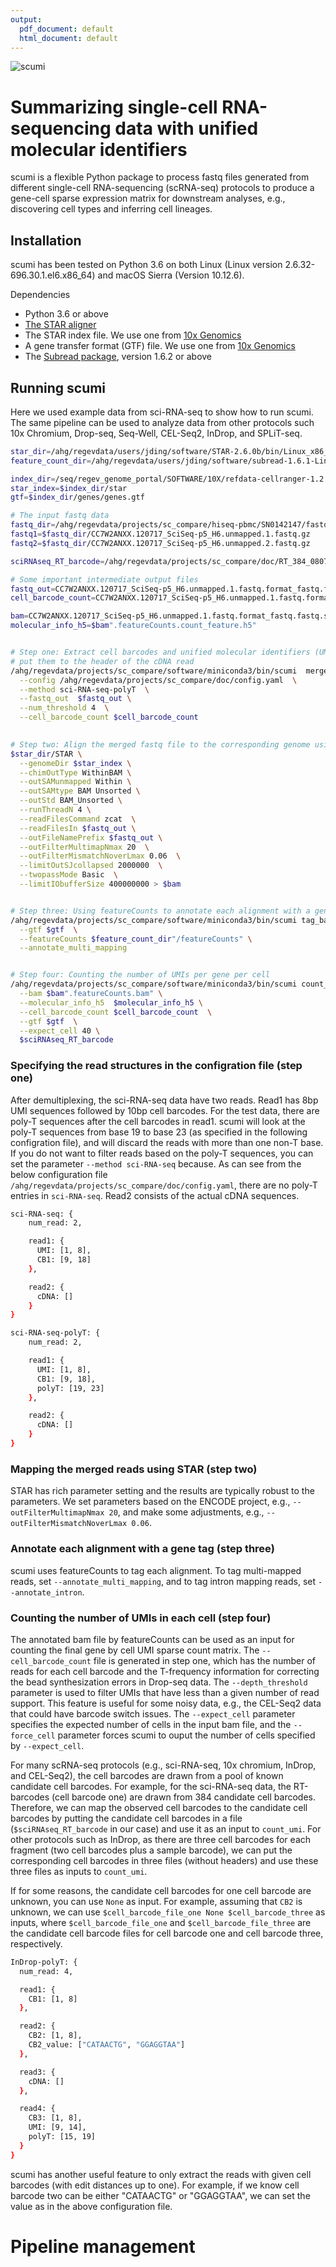 ```yaml
---
output:
  pdf_document: default
  html_document: default
---
```

![scumi](doc/scumi.png)


Summarizing single-cell RNA-sequencing data with unified molecular identifiers
====================

scumi is a flexible Python package to process fastq files generated from different single-cell RNA-sequencing (scRNA-seq) protocols to produce a gene-cell sparse expression matrix for downstream analyses, e.g., discovering cell types and inferring cell lineages. 


## Installation 
scumi has been tested on Python 3.6 on both Linux (Linux version 2.6.32-696.30.1.el6.x86_64) and macOS Sierra (Version 10.12.6). 

Dependencies

* Python 3.6 or above 
* [The STAR aligner](https://github.com/alexdobin/STAR)
* The STAR index file. We use one from [10x Genomics](https://support.10xgenomics.com/single-cell-gene-expression/software/downloads/latest)
* A gene transfer format (GTF) file. We use one from [10x Genomics](https://support.10xgenomics.com/single-cell-gene-expression/software/downloads/latest)
* The [Subread package](http://subread.sourceforge.net/), version 1.6.2 or above


## Running scumi

Here we used example data from sci-RNA-seq to show how to run scumi. 
The same pipeline can be used to analyze data from other protocols such 10x Chromium, Drop-seq, Seq-Well, CEL-Seq2, InDrop, and SPLiT-seq. 

```bash
star_dir=/ahg/regevdata/users/jding/software/STAR-2.6.0b/bin/Linux_x86_64
feature_count_dir=/ahg/regevdata/users/jding/software/subread-1.6.1-Linux-x86_64/bin

index_dir=/seq/regev_genome_portal/SOFTWARE/10X/refdata-cellranger-1.2.0/refdata-cellranger-GRCh38-1.2.0
star_index=$index_dir/star
gtf=$index_dir/genes/genes.gtf

# The input fastq data
fastq_dir=/ahg/regevdata/projects/sc_compare/hiseq-pbmc/SN0142147/fastq/rename
fastq1=$fastq_dir/CC7W2ANXX.120717_SciSeq-p5_H6.unmapped.1.fastq.gz
fastq2=$fastq_dir/CC7W2ANXX.120717_SciSeq-p5_H6.unmapped.2.fastq.gz

sciRNAseq_RT_barcode=/ahg/regevdata/projects/sc_compare/doc/RT_384_080717.tsv

# Some important intermediate output files
fastq_out=CC7W2ANXX.120717_SciSeq-p5_H6.unmapped.1.fastq.format_fastq.fastq.gz
cell_barcode_count=CC7W2ANXX.120717_SciSeq-p5_H6.unmapped.1.fastq.format_fastq.cb_count

bam=CC7W2ANXX.120717_SciSeq-p5_H6.unmapped.1.fastq.format_fastq.fastq.star_align.bam
molecular_info_h5=$bam".featureCounts.count_feature.h5"


# Step one: Extract cell barcodes and unified molecular identifiers (UMIs) and 
# put them to the header of the cDNA read
/ahg/regevdata/projects/sc_compare/software/miniconda3/bin/scumi  merge_fastq $fastq1 $fastq2 \
  --config /ahg/regevdata/projects/sc_compare/doc/config.yaml  \
  --method sci-RNA-seq-polyT  \
  --fastq_out  $fastq_out \
  --num_threshold 4  \
  --cell_barcode_count $cell_barcode_count 
  

# Step two: Align the merged fastq file to the corresponding genome using STAR
$star_dir/STAR \
  --genomeDir $star_index \
  --chimOutType WithinBAM \
  --outSAMunmapped Within \
  --outSAMtype BAM Unsorted \
  --outStd BAM_Unsorted \
  --runThreadN 4 \
  --readFilesCommand zcat  \
  --readFilesIn $fastq_out \
  --outFileNamePrefix $fastq_out \
  --outFilterMultimapNmax 20  \
  --outFilterMismatchNoverLmax 0.06  \
  --limitOutSJcollapsed 2000000  \
  --twopassMode Basic  \
  --limitIObufferSize 400000000 > $bam


# Step three: Using featureCounts to annotate each alignment with a gene tag, XT:Z
/ahg/regevdata/projects/sc_compare/software/miniconda3/bin/scumi tag_bam $bam \
  --gtf $gtf  \
  --featureCounts $feature_count_dir"/featureCounts" \
  --annotate_multi_mapping 


# Step four: Counting the number of UMIs per gene per cell 
/ahg/regevdata/projects/sc_compare/software/miniconda3/bin/scumi count_umi \
  --bam $bam".featureCounts.bam" \
  --molecular_info_h5  $molecular_info_h5 \
  --cell_barcode_count $cell_barcode_count  \
  --gtf $gtf  \
  --expect_cell 40 \
  $sciRNAseq_RT_barcode 
```

### Specifying the read structures in the configration file (step one)
After demultiplexing, the sci-RNA-seq data have two reads.
Read1 has 8bp UMI sequences followed by 10bp cell barcodes. 
For the test data, there are poly-T sequences after the cell barcodes in read1. 
scumi will look at the poly-T sequences from base 19 to base 23 (as specified in the following configration file), and will discard the reads with more than one non-T base. 
If you do not want to filter reads based on the poly-T sequences, you can set the parameter `--method sci-RNA-seq` because.
As can see from the below configuration file `/ahg/regevdata/projects/sc_compare/doc/config.yaml`, there are no poly-T entries in `sci-RNA-seq`. 
Read2 consists of the actual cDNA sequences. 
```bash
sci-RNA-seq: {
    num_read: 2,

    read1: {
      UMI: [1, 8],
      CB1: [9, 18]
    },

    read2: {
      cDNA: []
    }
}

sci-RNA-seq-polyT: {
    num_read: 2,

    read1: {
      UMI: [1, 8],
      CB1: [9, 18],
      polyT: [19, 23]
    },

    read2: {
      cDNA: []
    }
}
```

### Mapping the merged reads using STAR (step two)
STAR has rich parameter setting and the results are typically robust to the parameters. 
We set parameters based on the ENCODE project, e.g., `--outFilterMultimapNmax 20`, and make some adjustments, e.g.,  `--outFilterMismatchNoverLmax 0.06`. 


### Annotate each alignment with a gene tag (step three)
scumi uses featureCounts to tag each alignment. 
To tag multi-mapped reads, set `--annotate_multi_mapping`, 
and to tag intron mapping reads, set `--annotate_intron`. 


### Counting the number of UMIs in each cell (step four)
The annotated bam file by featureCounts can be used as an input for counting the final gene by cell UMI sparse count matrix.
The `--cell_barcode_count` file is generated in step one, which has the number of reads for each cell barcode and the T-frequency information for correcting the bead synthesization errors in Drop-seq data. 
The `--depth_threshold` parameter is used to filter UMIs that have less than a given number of read support.
This feature is useful for some noisy data, e.g., the CEL-Seq2 data that could have barcode switch issues.
The `--expect_cell` parameter specifies the expected number of cells in the input bam file,
and the `--force_cell` parameter forces scumi to ouput the number of cells specified by `--expect_cell`. 


For many scRNA-seq protocols (e.g., sci-RNA-seq, 10x chromium, InDrop, and CEL-Seq2), the cell barcodes are drawn from a pool of known candidate cell barcodes.  For example, for the sci-RNA-seq data, the RT-barcodes (cell barcode one) are drawn from 384 candidate cell barcodes. 
Therefore, we can map the observed cell barcodes to the candidate cell barcodes by putting the candidate cell barcodes in a file (`$sciRNAseq_RT_barcode` in our case) and use it as an input to `count_umi`. 
For other protocols such as InDrop, as there are three cell barcodes for each fragment (two cell barcodes plus a sample barcode), 
we can put the corresponding cell barcodes in three files (without headers) and use these three files as inputs to `count_umi`. 

If for some reasons, the candidate cell barcodes for one cell barcode are unknown, you can use `None` as input. For example, assuming that `CB2` is unknown, we can use `$cell_barcode_file_one None $cell_barcode_three` as inputs, where `$cell_barcode_file_one` and `$cell_barcode_file_three` are the candidate cell barcode files for cell barcode one and cell barcode three, respectively.  

```bash
InDrop-polyT: {
  num_read: 4,

  read1: {
    CB1: [1, 8]
  },

  read2: {
    CB2: [1, 8],
    CB2_value: ["CATAACTG", "GGAGGTAA"]
  },

  read3: {
    cDNA: []
  },

  read4: {
    CB3: [1, 8],
    UMI: [9, 14],
    polyT: [15, 19]
  }
}
```
scumi has another useful feature to only extract the reads with given cell barcodes (with edit distances up to one). 
For example, if we know cell barcode two can be either "CATAACTG" or "GGAGGTAA", we can set the value as in the above configuration file. 

# Pipeline management



##


